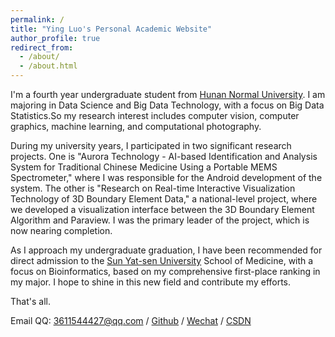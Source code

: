 ```yaml
---
permalink: /
title: "Ying Luo's Personal Academic Website"
author_profile: true
redirect_from: 
  - /about/
  - /about.html
---
```


I'm a fourth year undergraduate student from [Hunan Normal University](https://www.hunnu.edu.cn/). I am majoring in Data Science and Big Data Technology, with a focus on Big Data Statistics.So my research interest includes computer vision, computer graphics, machine learning, and computational photography.

During my university years, I participated in two significant research projects. 
One is "Aurora Technology - AI-based Identification and Analysis System for Traditional Chinese Medicine Using a Portable MEMS Spectrometer," where I was responsible for the Android development of the system. 
The other is "Research on Real-time Interactive Visualization Technology of 3D Boundary Element Data," a national-level project, where we developed a visualization interface between the 3D Boundary Element Algorithm and Paraview. I was the primary leader of the project, which is now nearing completion.

As I approach my undergraduate graduation, I have been recommended for direct admission to the [Sun Yat-sen University](https://www.sysu.edu.cn/) School of Medicine, with a focus on Bioinformatics, based on my comprehensive first-place ranking in my major. I hope to shine in this new field and contribute my efforts.

That's all.

Email QQ: 3611544427@qq.com / [Github](https://github.com/yingluo2002) / [Wechat](../images/wechat.jpg) / [CSDN](https://blog.csdn.net/sixibiheye)

